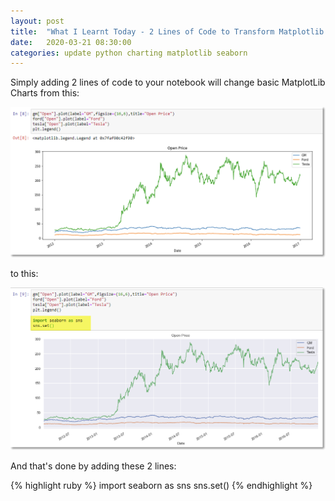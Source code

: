 ```yaml
---
layout: post
title:  "What I Learnt Today - 2 Lines of Code to Transform Matplotlib Charts"
date:   2020-03-21 08:30:00
categories: update python charting matplotlib seaborn
---
```

Simply adding 2 lines of code to your notebook will change basic MatplotLib Charts from this:

![Matplotlib Chart](/assets/images/matplotlib.png)

to this:

![Matplotlib Chart](/assets/images/seaborn.png)

And that's done by adding these 2 lines:

{% highlight ruby %}
import seaborn as sns
sns.set()
{% endhighlight %}
